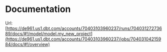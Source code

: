 # Documentation 
Url: [https://de961.us1.dbt.com/accounts/70403103960237/runs/70403127273689/docs/#!/model/model.my_new_project](https://de961.us1.dbt.com/accounts/70403103960237/jobs/70403104215984/docs/#!/overview)
